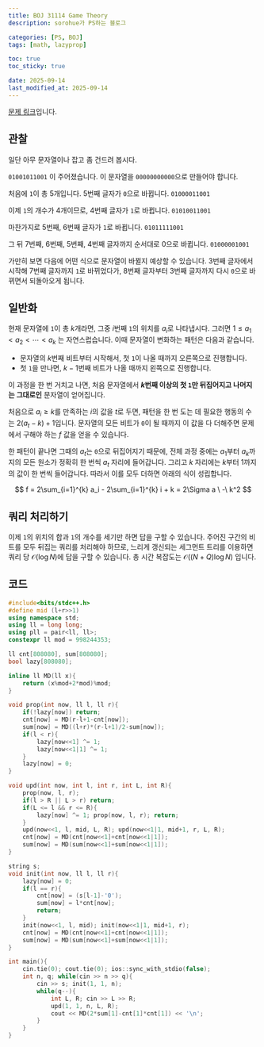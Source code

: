 ```yaml
---
title: BOJ 31114 Game Theory
description: sorohue가 PS하는 블로그

categories: [PS, BOJ]
tags: [math, lazyprop]

toc: true
toc_sticky: true

date: 2025-09-14
last_modified_at: 2025-09-14
---
```


[문제 링크](https://boj.kr/31114)입니다.

## 관찰

일단 아무 문자열이나 잡고 좀 건드려 봅시다.

`01001011001` 이 주어졌습니다. 이 문자열을 `00000000000`으로 만들어야 합니다.

처음에 `1`이 총 5개입니다. 5번째 글자가 `0`으로 바뀝니다. `01000011001`

이제 `1`의 개수가 4개이므로, 4번째 글자가 `1`로 바뀝니다. `01010011001`

마찬가지로 5번째, 6번째 글자가 `1`로 바뀝니다. `01011111001`

그 뒤 7번째, 6번째, 5번째, 4번째 글자까지 순서대로 0으로 바뀝니다. `01000001001`

가만히 보면 다음에 어떤 식으로 문자열이 바뀔지 예상할 수 있습니다. 3번째 글자에서 시작해 7번째 글자까지 `1`로 바뀌었다가, 8번째 글자부터 3번째 글자까지 다시 `0`으로 바뀌면서 되돌아오게 됩니다.

## 일반화

현재 문자열에 `1`이 총 $k$개라면, 그중 $i$번째 `1`의 위치를 $a_i$로 나타냅시다. 그러면 $1 \le a_1 < a_2 < \cdots < a_k$ 는 자연스럽습니다. 이때 문자열이 변화하는 패턴은 다음과 같습니다.

- 문자열의 $k$번째 비트부터 시작해서, 첫 `1`이 나올 때까지 오른쪽으로 진행합니다.
- 첫 `1`을 만나면, $k-1$번째 비트가 나올 때까지 왼쪽으로 진행합니다.

이 과정을 한 번 거치고 나면, 처음 문자열에서 **$k$번째 이상의 첫 `1`만 뒤집어지고 나머지는 그대로인** 문자열이 얻어집니다.

처음으로 $a_i \ge k$를 만족하는 $i$의 값을 $t$로 두면, 패턴을 한 번 도는 데 필요한 행동의 수는 $2(a_t-k)+1$입니다. 문자열의 모든 비트가 `0`이 될 때까지 이 값을 다 더해주면 문제에서 구해야 하는 $f$ 값을 얻을 수 있습니다.

한 패턴이 끝나면 그때의 $a_t$는 `0`으로 뒤집어지기 때문에, 전체 과정 중에는 $a_1$부터 $a_k$까지의 모든 원소가 정확히 한 번씩 $a_t$ 자리에 들어갑니다. 그리고 $k$ 자리에는 $k$부터 $1$까지의 값이 한 번씩 들어갑니다. 따라서 이를 모두 더하면 아래의 식이 성립합니다.

$$
f = 2\sum_{i=1}^{k} a_i - 2\sum_{i=1}^{k} i + k = 2\Sigma a \ -\ k^2
$$

## 쿼리 처리하기

이제 `1`의 위치의 합과 `1`의 개수를 세기만 하면 답을 구할 수 있습니다. 주어진 구간의 비트를 모두 뒤집는 쿼리를 처리해야 하므로, 느리게 갱신되는 세그먼트 트리를 이용하면 쿼리 당 $\mathcal{O}(\log N)$에 답을 구할 수 있습니다. 총 시간 복잡도는 $\mathcal{O} ((N+Q) \log N)$ 입니다.

## 코드

```cpp
#include<bits/stdc++.h>
#define mid (l+r>>1)
using namespace std;
using ll = long long;
using pll = pair<ll, ll>;
constexpr ll mod = 998244353;

ll cnt[808080], sum[808080];
bool lazy[808080];

inline ll MD(ll x){
	return (x%mod+2*mod)%mod;
}

void prop(int now, ll l, ll r){
	if(!lazy[now]) return;
	cnt[now] = MD(r-l+1-cnt[now]);
	sum[now] = MD((l+r)*(r-l+1)/2-sum[now]);
	if(l < r){
		lazy[now<<1] ^= 1;
		lazy[now<<1|1] ^= 1;
	}
	lazy[now] = 0;
}

void upd(int now, int l, int r, int L, int R){
	prop(now, l, r);
	if(l > R || L > r) return;
	if(L <= l && r <= R){
		lazy[now] ^= 1; prop(now, l, r); return;
	}
	upd(now<<1, l, mid, L, R); upd(now<<1|1, mid+1, r, L, R);
	cnt[now] = MD(cnt[now<<1]+cnt[now<<1|1]);
	sum[now] = MD(sum[now<<1]+sum[now<<1|1]);
}

string s;
void init(int now, ll l, ll r){
	lazy[now] = 0;
	if(l == r){
		cnt[now] = (s[l-1]-'0');
		sum[now] = l*cnt[now];
		return;
	}
	init(now<<1, l, mid); init(now<<1|1, mid+1, r);
	cnt[now] = MD(cnt[now<<1]+cnt[now<<1|1]);
	sum[now] = MD(sum[now<<1]+sum[now<<1|1]);
}

int main(){
	cin.tie(0); cout.tie(0); ios::sync_with_stdio(false);
	int n, q; while(cin >> n >> q){
		cin >> s; init(1, 1, n);
		while(q--){
			int L, R; cin >> L >> R;
			upd(1, 1, n, L, R);
			cout << MD(2*sum[1]-cnt[1]*cnt[1]) << '\n';
		}
 	}
}
```